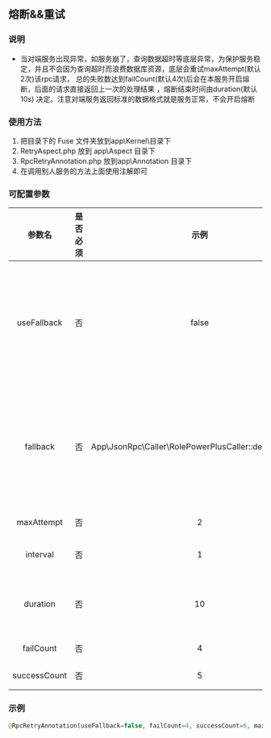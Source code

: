 ## 熔断&&重试

### 说明

- 当对端服务出现异常，如服务崩了，查询数据超时等底层异常，为保护服务稳定，并且不会因为查询超时而浪费数据库资源，底层会重试maxAttempt(默认2次)该rpc请求， 总的失败数达到failCount(默认4次)后会在本服务开启熔断，后面的请求直接返回上一次的处理结果 ，熔断结束时间由duration(默认10s) 决定。注意对端服务返回标准的数据格式就是服务正常，不会开启熔断

### 使用方法

1. 把目录下的 Fuse  文件夹放到app\Kernel\目录下
2. RetryAspect.php 放到 app\Aspect 目录下
3. RpcRetryAnnotation.php 放到app\Annotation 目录下
4. 在调用别人服务的方法上面使用注解即可

### 可配置参数

|    参数名    | 是否必须 |                         示例                          |                  说明                  |  类型  |
| :----------: | :------: | :---------------------------------------------------: | :------------------------------------: | :----: |
| useFallback  |    否    |                         false                         |  是否使用失败回调方法,不使用抛出错误   |  bool  |
|   fallback   |    否    | App\JsonRpc\Caller\RolePowerPlusCaller::defaultMethod | 失败执行的回调方法，系统默认返回空数组 | string |
|  maxAttempt  |    否    |                           2                           |                重试次数                |  int   |
|   interval   |    否    |                           1                           |              重试间隔(s)               |  int   |
|   duration   |    否    |                          10                           |          熔断重新开放时间(s)           |  int   |
|  failCount   |    否    |                           4                           |                失败次数                |  int   |
| successCount |    否    |                           5                           |                成功次数                |  int   |



### 示例

```php
@RpcRetryAnnotation(useFallback=false, failCount=4, successCount=6, maxAttempt=4, useFullback=true, fallback="App\JsonRpc\Caller\RolePowerPlusCaller::defaultMethod")
```

